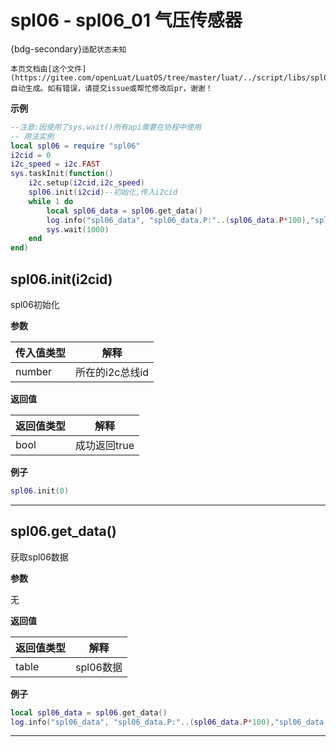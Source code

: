 # spl06 - spl06_01 气压传感器

{bdg-secondary}`适配状态未知`

```{note}
本页文档由[这个文件](https://gitee.com/openLuat/LuatOS/tree/master/luat/../script/libs/spl06.lua)自动生成。如有错误，请提交issue或帮忙修改后pr，谢谢！
```


**示例**

```lua
--注意:因使用了sys.wait()所有api需要在协程中使用
-- 用法实例
local spl06 = require "spl06"
i2cid = 0
i2c_speed = i2c.FAST
sys.taskInit(function()
    i2c.setup(i2cid,i2c_speed)
    spl06.init(i2cid)--初始化,传入i2cid
    while 1 do
        local spl06_data = spl06.get_data()
        log.info("spl06_data", "spl06_data.P:"..(spl06_data.P*100),"spl06_data.T"..(spl06_data.T))
        sys.wait(1000)
    end
end)

```

## spl06.init(i2cid)



spl06初始化

**参数**

|传入值类型|解释|
|-|-|
|number|所在的i2c总线id|

**返回值**

|返回值类型|解释|
|-|-|
|bool|成功返回true|

**例子**

```lua
spl06.init(0)

```

---

## spl06.get_data()



获取spl06数据

**参数**

无

**返回值**

|返回值类型|解释|
|-|-|
|table|spl06数据|

**例子**

```lua
local spl06_data = spl06.get_data()
log.info("spl06_data", "spl06_data.P:"..(spl06_data.P*100),"spl06_data.T"..(spl06_data.T))

```

---

